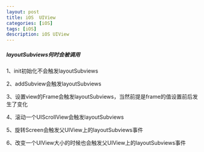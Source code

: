 ```yaml
---
layout: post
title: iOS  UIView
categories: [iOS]
tags: [iOS]
description: iOS UIView
---
```



<h5>layoutSubviews何时会被调用</h5>
<p>1、init初始化不会触发layoutSubviews</p>
<p>2、addSubview会触发layoutSubviews</p>
<p>3、设置view的Frame会触发layoutSubviews，当然前提是frame的值设置前后发生了变化</p>
<p>4、滚动一个UIScrollView会触发layoutSubviews</p>
<p>5、旋转Screen会触发父UIView上的layoutSubviews事件</p>
<p>6、改变一个UIView大小的时候也会触发父UIView上的layoutSubviews事件</p>
 
 





